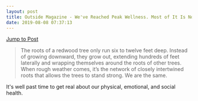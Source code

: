 ```yaml
---
layout: post
title: Outside Magazine - We've Reached Peak Wellness. Most of It Is Nonsense.
date: 2019-08-08 07:37:13
---
```


[Jump to Post](https://www.outsideonline.com/2399826/wellness-industry-lies-what-really-works)

> The roots of a redwood tree only run six to twelve feet deep. Instead of growing downward, they grow out, extending hundreds of feet laterally and wrapping themselves around the roots of other trees. When rough weather comes, it’s the network of closely intertwined roots that allows the trees to stand strong. We are the same.

It's well past time to get real about our physical, emotional, and social health. 